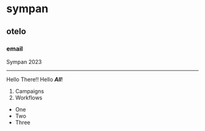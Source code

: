 # sympan

## otelo
### email
Sympan 2023

---

Hello There!!
Hello ***All***! 

1. Campaigns
2. Workflows

- One
- Two
- Three  

[]()
